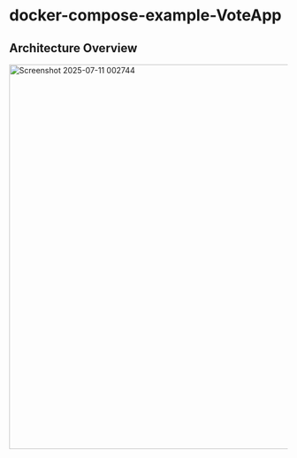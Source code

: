 # docker-compose-example-VoteApp

## Architecture Overview   

<img width="1175" height="696" alt="Screenshot 2025-07-11 002744" src="https://github.com/user-attachments/assets/b6b35bfb-d85d-4d60-82e3-480a475937a1" />

